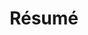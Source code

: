 ---
title: Résumé
layout: cv
permalink: /cv/
actions:
  - label: "Download as PDF"
#    icon: pdf
    url: "https://drive.google.com/file/d/1V2KL5vjbBWJ5V3BiM3qheILJduaHHYMl/view?usp=sharing"
---